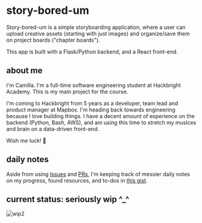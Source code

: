 # story-bored-um
Story-bored-um is a simple storyboarding application, where a user can upload creative assets (starting with just images) and organize/save them on project boards ("chapter boards"). 

This app is built with a Flask/Python backend, and a React front-end. 

## about me
I'm Camilla. I'm a full-time software engineering student at Hackbright Academy. This is my main project for the course.

I'm coming to Hackbright from 5 years as a developer, team lead and product manager at Mapbox. I'm heading back towards engineering because I love building things. I have a decent amount of experience on the backend (Python, Bash, AWS), and am using this time to stretch my muslces and brain on a data-driven front-end.

Wish me luck! 🤘 

## daily notes
Aside from using [Issues](https://github.com/mulloverit/hba-main-proj/issues) and [PRs](https://github.com/mulloverit/hba-main-proj/pulls), I'm keeping track of messier daily notes on my progress, found resources, and to-dos in [this gist](https://gist.github.com/mulloverit/231e26ec0402b472d7a988e0a911d51c).

## current status: seriously wip ^_^

![wip2](https://user-images.githubusercontent.com/42949710/53774891-269f2280-3ea5-11e9-9119-cebbd6c2c6cc.gif)
